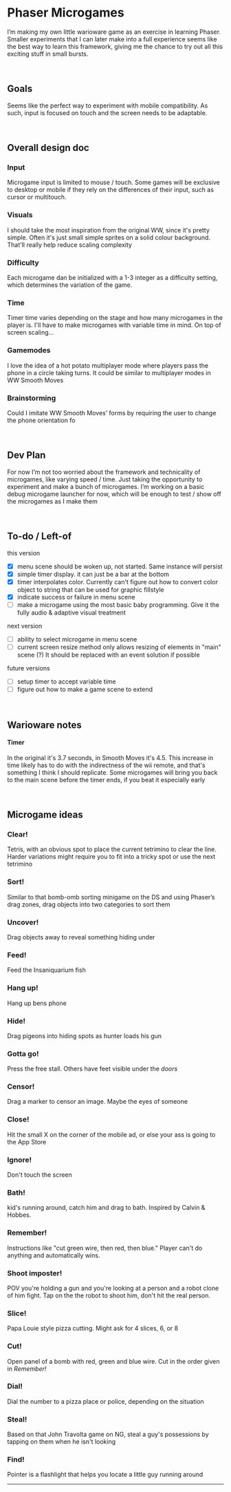 # Phaser Microgames
I’m making my own little warioware game as an exercise in learning Phaser. Smaller experiments that I can later make into a full experience seems like the best way to learn this framework, giving me the chance to try out all this exciting stuff in small bursts.

<br /> 

## Goals
Seems like the perfect way to experiment with mobile compatibility. As such, input is focused on touch and the screen needs to be adaptable.

<br /> 

## Overall design doc
### Input
Microgame input is limited to mouse / touch. Some games will be exclusive to desktop or mobile if they rely on the differences of their input, such as cursor or multitouch.

### Visuals
I should take the most inspiration from the original WW, since it's pretty simple. Often it's just small simple sprites on a solid colour background. That'll really help reduce scaling complexity

### Difficulty
Each microgame dan be initialized with a 1-3 integer as a difficulty setting, which determines the variation of the game.

### Time
Timer time varies depending on the stage and how many microgames in the player is. I'll have to make microgames with variable time in mind. On top of screen scaling...

### Gamemodes
I love the idea of a hot potato multiplayer mode where players pass the phone in a circle taking turns. It could be similar to multiplayer modes in WW Smooth Moves

### Brainstorming
Could I imitate WW Smooth Moves’ forms by requiring the user to change the phone orientation fo

<br /> 

## Dev Plan
For now I’m not too worried about the framework and technicality of microgames, like varying speed / time. Just taking the opportunity to experiment and make a bunch of microgames. I’m working on a basic debug microgame launcher for now, which will be enough to test / show off the microgames as I make them

<br /> 

## To-do / Left-of

this version

- [x] menu scene should be woken up, not started. Same instance will persist
- [x] simple timer display. it can just be a bar at the bottom
- [x] timer interpolates color. Currently can't figure out how to convert color object to string that can be used for graphic fillstyle
- [x] indicate success or failure in menu scene
- [ ] make a microgame using the most basic baby programming. Give it the fully audio & adaptive visual treatment

next version

- [ ] ability to select microgame in menu scene
- [ ] current screen resize method only allows resizing of elements in "main" scene (?) It should be replaced with an event solution if possible

future versions

- [ ] setup timer to accept variable time
- [ ] figure out how to make a game scene to extend

<br /> 

## Warioware notes
#### Timer
In the original it's 3.7 seconds, in Smooth Moves it's 4.5. This increase in time likely has to do with the indirectness of the wii remote, and that's something I think I should replicate.
Some microgames will bring you back to the main scene before the timer ends, if you beat it especially early

<br /> 

## Microgame ideas
### Clear!
Tetris, with an obvious spot to place the current tetrimino to clear the line. Harder variations might require you to fit into a tricky spot or use the next tetrimino

### Sort!
Similar to that bomb-omb sorting minigame on the DS and using Phaser’s drag zones, drag objects into two categories to sort them

### Uncover!
Drag objects away to reveal something hiding under

### Feed!
Feed the Insaniquarium fish

### Hang up!
Hang up bens phone

### Hide!
Drag pigeons into hiding spots as hunter loads his gun

### Gotta go!
Press the free stall. Others have feet visible under the *doors*

### Censor!
Drag a marker to censor an image. Maybe the eyes of someone

### Close!
Hit the small X on the corner of the mobile ad, or else your ass is going to the App Store

### Ignore!
Don't touch the screen

### Bath!
kid's running around, catch him and drag to bath. Inspired by Calvin & Hobbes.

### Remember!
Instructions like "cut green wire, then red, then blue." Player can't do anything and automatically wins.

### Shoot imposter!
POV you're holding a gun and you're looking at a person and a robot clone of him fight. Tap on the the robot to shoot him, don't hit the real person.

### Slice!
Papa Louie style pizza cutting. Might ask for 4 slices, 6, or 8

### Cut!
Open panel of a bomb with red, green and blue wire. Cut in the order given in *Remember!*

### Dial!
Dial the number to a pizza place or police, depending on the situation

### Steal!
Based on that John Travolta game on NG, steal a guy's possessions by tapping on them when he isn't looking

### Find!
Pointer is a flashlight that helps you locate a little guy running around

- - - -
